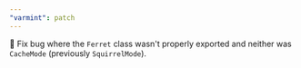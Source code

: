 ```yaml
---
"varmint": patch
---
```


🐛 Fix bug where the `Ferret` class wasn't properly exported and neither was `CacheMode` (previously `SquirrelMode`).
